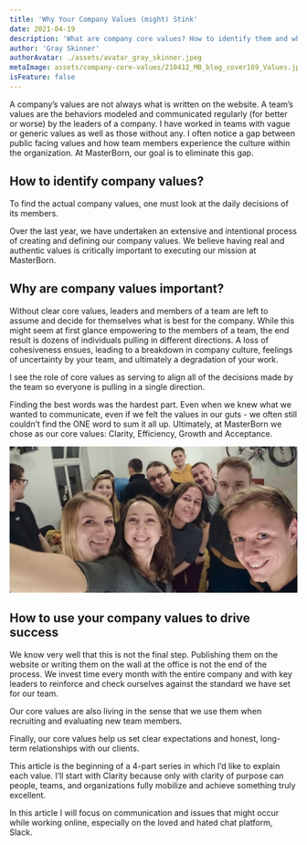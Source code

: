 ```yaml
---
title: 'Why Your Company Values (might) Stink'
date: 2021-04-19
description: 'What are company core values? How to identify them and why are they so incredibly important?'
author: 'Gray Skinner'
authorAvatar: ./assets/avatar_gray_skinner.jpeg
metaImage: assets/company-core-values/210412_MB_blog_cover169_Values.jpg
isFeature: false
---
```


A company’s values are not always what is written on the website. A team’s values are the behaviors modeled and communicated regularly (for better or worse) by the leaders of a company. I have worked in teams with vague or generic values as well as those without any. I often notice a gap between public facing values and how team members experience the culture within the organization. At MasterBorn, our goal is to eliminate this gap.



## How to identify company values?

To find the actual company values, one must look at the daily decisions of its members.

Over the last year, we have undertaken an extensive and intentional process of creating and defining our company values. We believe having real and authentic values is critically important to executing our mission at MasterBorn.



## Why are company values important?

Without clear core values, leaders and members of a team are left to assume and decide for themselves what is best for the company. While this might seem at first glance empowering to the members of a team, the end result is dozens of individuals pulling in different directions. A loss of cohesiveness ensues, leading to a breakdown in company culture, feelings of uncertainty by your team, and ultimately a degradation of your work.

I see the role of core values as serving to align all of the decisions made by the team so everyone is pulling in a single direction.



Finding the best words was the hardest part. Even when we knew what we wanted to communicate, even if we felt the values in our guts - we often still couldn’t find the ONE word to sum it all up. Ultimately, at MasterBorn we chose as our core values: Clarity, Efficiency, Growth and Acceptance.

![Team in the kitchen](assets/company-core-values/210412_MB_blog_photo_Values.jpg)

## How to use your company values to drive success

We know very well that this is not the final step. Publishing them on the website or writing them on the wall at the office is not the end of the process. We invest time every month with the entire company and with key leaders to reinforce and check ourselves against the standard we have set for our team.

Our core values are also living in the sense that we use them when recruiting and evaluating new team members.

Finally, our core values help us set clear expectations and honest, long-term relationships with our clients.

This article is the beginning of a 4-part series in which I’d like to explain each value.
I’ll start with Clarity because only with clarity of purpose can people, teams, and organizations fully mobilize and achieve something truly excellent.

In this article I will focus on communication and issues that might occur while working online, especially on the loved and hated chat platform, Slack.
